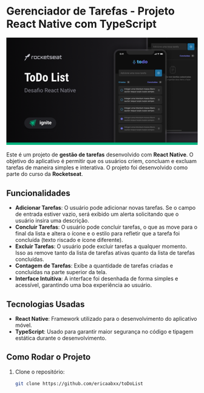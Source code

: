 # Gerenciador de Tarefas - Projeto React Native com TypeScript

![Texto alternativo](assets/Cover.png)

Este é um projeto de **gestão de tarefas** desenvolvido com **React Native**. O objetivo do aplicativo é permitir que os usuários criem, concluam e excluam tarefas de maneira simples e interativa. O projeto foi desenvolvido como parte do curso da **Rocketseat**.

## Funcionalidades

- **Adicionar Tarefas**: O usuário pode adicionar novas tarefas. Se o campo de entrada estiver vazio, será exibido um alerta solicitando que o usuário insira uma descrição.
- **Concluir Tarefas**: O usuário pode concluir tarefas, o que as move para o final da lista e altera o ícone e o estilo para refletir que a tarefa foi concluída (texto riscado e ícone diferente).
- **Excluir Tarefas**: O usuário pode excluir tarefas a qualquer momento. Isso as remove tanto da lista de tarefas ativas quanto da lista de tarefas concluídas.
- **Contagem de Tarefas**: Exibe a quantidade de tarefas criadas e concluídas na parte superior da tela.
- **Interface Intuitiva**: A interface foi desenhada de forma simples e acessível, garantindo uma boa experiência ao usuário.

## Tecnologias Usadas

- **React Native**: Framework utilizado para o desenvolvimento do aplicativo móvel.
- **TypeScript**: Usado para garantir maior segurança no código e tipagem estática durante o desenvolvimento.



## Como Rodar o Projeto

1. Clone o repositório:
   ```bash
   git clone https://github.com/ericaabxx/toDoList
